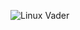 ![Linux Vader](https://avatars0.githubusercontent.com/u/4374975?s=400&u=e6401009b6496bfd30e7ae219cfecfec2dd92216&v=4)
